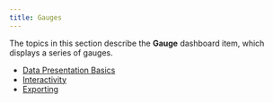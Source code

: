 ```yaml
---
title: Gauges
---
```

The topics in this section describe the **Gauge** dashboard item, which displays a series of gauges.
* [Data Presentation Basics](../../../../dashboard-for-web/articles/web-dashboard-viewer-mode/dashboard-items/gauges/data-presentation-basics.md)
* [Interactivity](../../../../dashboard-for-web/articles/web-dashboard-viewer-mode/dashboard-items/gauges/interactivity.md)
* [Exporting](../../../../dashboard-for-web/articles/web-dashboard-viewer-mode/dashboard-items/gauges/exporting.md)